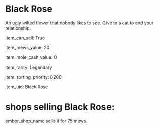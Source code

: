 # Black Rose

An ugly wilted flower that nobody likes to see. Give to a cat to end your relationship.

item_can_sell: True

item_mews_value: 20

item_mole_cash_value: 0

item_rarity: Legendary

item_sorting_priority: 8200

item_uid: Black Rose

# shops selling Black Rose:

ember_shop_name sells it for 75 mews.